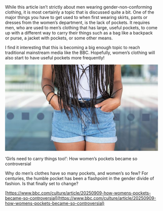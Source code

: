 While this article isn’t strictly about men wearing gender-non-conforming clothing, it is most certainly a topic that is discussed quite a bit. One of the major things you have to get used to when first wearing skirts, pants or dresses from the women’s department, is the lack of pockets. It requires men, who are used to men’s clothing that has large, useful pockets, to come up with a different way to carry their things such as a bag like a backpack or purse, a jacket with pockets, or some other means.

I find it interesting that this is becoming a big enough topic to reach traditional mainstream media like the BBC. Hopefully, women’s clothing will also start to have useful pockets more frequently!

[](https://www.bbc.com/culture/article/20250909-how-womens-pockets-became-so-controversial "‘Girls need to carry things too!’: How women’s pockets became so controversial")

![](p0m1s83r.jpg)

‘Girls need to carry things too!’: How women’s pockets became so controversial

Why do men’s clothes have so many pockets, and women’s so few? For centuries, the humble pocket has been a flashpoint in the gender divide of fashion. Is that finally set to change?

[https://www.bbc.com/culture/article/20250909-how-womens-pockets-became-so-controversial](https://www.bbc.com/culture/article/20250909-how-womens-pockets-became-so-controversial)